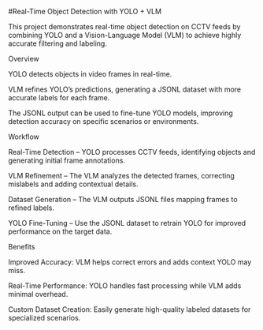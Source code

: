 #Real-Time Object Detection with YOLO + VLM

This project demonstrates real-time object detection on CCTV feeds by combining YOLO and a Vision-Language Model (VLM) to achieve highly accurate filtering and labeling.

Overview

YOLO detects objects in video frames in real-time.

VLM refines YOLO’s predictions, generating a JSONL dataset with more accurate labels for each frame.

The JSONL output can be used to fine-tune YOLO models, improving detection accuracy on specific scenarios or environments.

Workflow

Real-Time Detection – YOLO processes CCTV feeds, identifying objects and generating initial frame annotations.

VLM Refinement – The VLM analyzes the detected frames, correcting mislabels and adding contextual details.

Dataset Generation – The VLM outputs JSONL files mapping frames to refined labels.

YOLO Fine-Tuning – Use the JSONL dataset to retrain YOLO for improved performance on the target data.

Benefits

Improved Accuracy: VLM helps correct errors and adds context YOLO may miss.

Real-Time Performance: YOLO handles fast processing while VLM adds minimal overhead.

Custom Dataset Creation: Easily generate high-quality labeled datasets for specialized scenarios.
